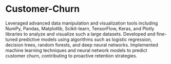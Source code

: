 # Customer-Churn

Leveraged advanced data manipulation and visualization tools including NumPy, Pandas, Matplotlib, Scikit-learn, TensorFlow, Keras, and Plotly libraries to analyze and visualize such a  large datasets.
Developed and fine-tuned predictive models using algorithms such as logistic regression, decision trees, random forests, and deep neural networks.
Implemented machine learning techniques and neural network models to predict customer churn, contributing to proactive retention strategies.
